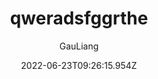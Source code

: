 ---
title: qweradsfggrthe
author: GauLiang
type: series
series: react
date: 2022-06-23T09:26:15.954Z
tags: []
description: description
draft: false
cover: false     # image name
---